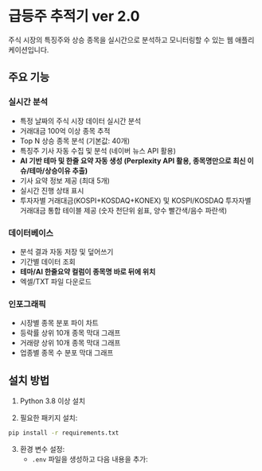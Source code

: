 # 급등주 추적기 ver 2.0

주식 시장의 특징주와 상승 종목을 실시간으로 분석하고 모니터링할 수 있는 웹 애플리케이션입니다.

## 주요 기능

### 실시간 분석
- 특정 날짜의 주식 시장 데이터 실시간 분석
- 거래대금 100억 이상 종목 추적
- Top N 상승 종목 분석 (기본값: 40개)
- 특징주 기사 자동 수집 및 분석 (네이버 뉴스 API 활용)
- **AI 기반 테마 및 한줄 요약 자동 생성 (Perplexity API 활용, 종목명만으로 최신 이슈/테마/상승이유 추출)**
- 기사 요약 정보 제공 (최대 5개)
- 실시간 진행 상태 표시
- 투자자별 거래대금(KOSPI+KOSDAQ+KONEX) 및 KOSPI/KOSDAQ 투자자별 거래대금 통합 테이블 제공 (숫자 천단위 쉼표, 양수 빨간색/음수 파란색)

### 데이터베이스
- 분석 결과 자동 저장 및 덮어쓰기
- 기간별 데이터 조회
- **테마/AI 한줄요약 컬럼이 종목명 바로 뒤에 위치**
- 엑셀/TXT 파일 다운로드

### 인포그래픽
- 시장별 종목 분포 파이 차트
- 등락률 상위 10개 종목 막대 그래프
- 거래량 상위 10개 종목 막대 그래프
- 업종별 종목 수 분포 막대 그래프

## 설치 방법

1. Python 3.8 이상 설치

2. 필요한 패키지 설치:
```bash
pip install -r requirements.txt
```

3. 환경 변수 설정:
   - `.env` 파일을 생성하고 다음 내용을 추가:
```